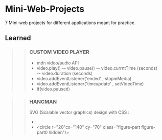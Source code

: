 # Mini-Web-Projects

7 Mini-web projects for different applications meant for practice.

## Learned

> > ### CUSTOM VIDEO PLAYER
> >
> > - mdn video/audio API
> > - video.play() -- video.pause() -- video.currntTime (seconds) -- video.duration (seconds)
> > - video.addEventListener('ended' , stopmMedia)
> > - video.addEventListener('timeupdate' , setVideoTime)
> > - if(video.paused)

> > ### HANGMAN
> >
> > SVG (Scalable vector graphics) design with CSS :
> >
> > - <line x1="20" x2="100" y1="230" y2="230" />
> > - <circle r="20"cx="140" cy="70" class="figure-part figure-part0 hidden"/>
